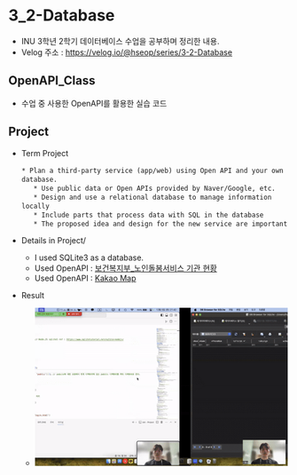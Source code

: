 # 3_2-Database

* INU 3학년 2학기 데이터베이스 수업을 공부하며 정리한 내용.
* Velog 주소 : https://velog.io/@hseop/series/3-2-Database

## OpenAPI_Class

* 수업 중 사용한 OpenAPI를 활용한 실습 코드

## Project

* Term Project 
   ```   
   * Plan a third-party service (app/web) using Open API and your own database.
      * Use public data or Open APIs provided by Naver/Google, etc. 
      * Design and use a relational database to manage information locally 
      * Include parts that process data with SQL in the database 
      * The proposed idea and design for the new service are important
   ```

* Details in Project/
  * I used SQLite3 as a database.
  * Used OpenAPI : [보건복지부_노인돌봄서비스 기관 현황](https://www.data.go.kr/iim/api/selectAPIAcountView.do)
  * Used OpenAPI : [Kakao Map](https://apis.map.kakao.com/ios_v2/docs/)

* Result 
  * ![](./Project/project_prototype.gif)
